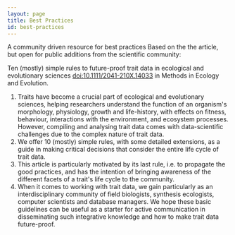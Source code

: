 ```yaml
---
layout: page
title: Best Practices
id: best-practices
---
```


A community driven resource for best practices
Based on the the article, but open for public additions from the scientific community:

Ten (mostly) simple rules to future-proof trait data in ecological and evolutionary sciences
[doi:10.1111/2041-210X.14033](https://doi.org/10.1111/2041-210X.14033)
in Methods in Ecology and Evolution.

1. Traits have become a crucial part of ecological and evolutionary sciences, helping researchers understand the function of an organism's morphology, physiology, growth and life-history, with effects on fitness, behaviour, interactions with the environment, and ecosystem processes. However, compiling and analysing trait data comes with data-scientific challenges due to the complex nature of trait data. 
2. We offer 10 (mostly) simple rules, with some detailed extensions, as a guide in making critical decisions that consider the entire life cycle of trait data. 
3. This article is particularly motivated by its last rule, i.e. to propagate the good practices, and has the intention of bringing awareness of the different facets of a trait's life cycle to the community. 
4. When it comes to working with trait data, we gain particularly as an interdisciplinary community of field biologists, synthesis ecologists, computer scientists and database managers. We hope these basic guidelines can be useful as a starter for active communication in disseminating such integrative knowledge and how to make trait data future-proof.
